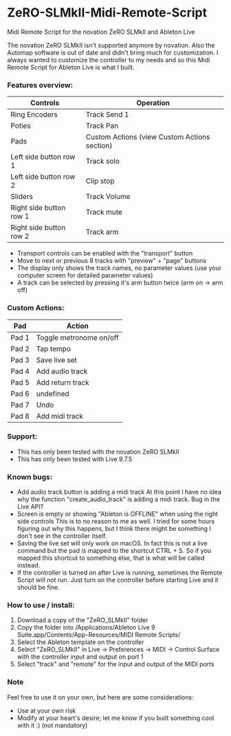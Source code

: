# ZeRO-SLMkII-Midi-Remote-Script
Midi Remote Script for the novation ZeRO SLMkII and Ableton Live

The novation ZeRO SLMkII isn't supported anymore by novation. Also the Automap software is out of date and didn't bring much for customization.
I always wanted to customize the controller to my needs and so this Midi Remote Script for Ableton Live is what I built.

### Features overview:

| Controls | Operation |
| --- | --- |
| Ring Encoders | Track Send 1 |
| Poties | Track Pan |
| Pads | Custom Actions (view Custom Actions section) |
| Left side button row 1 | Track solo |
| Left side button row 2 | Clip stop |
| Sliders | Track Volume  |
| Right side button row 1 | Track mute |
| Right side button row 2 | Track arm |

- Transport controls can be enabled with the "transport" button
- Move to next or previous 8 tracks with "preview" + "page" buttons
- The display only shows the track names, no parameter values (use your computer screen for detailed parameter values)
- A track can be selected by pressing it's arm button twice (arm on -> arm off)

### Custom Actions:

| Pad | Action |
| --- | --- | 
| Pad 1 | Toggle metronome on/off |
| Pad 2 | Tap tempo |
| Pad 3 | Save live set |
| Pad 4 | Add audio track |
| Pad 5 | Add return track |
| Pad 6 | undefined |
| Pad 7 | Undo |
| Pad 8 | Add midi track |

### Support:
- This has only been tested with the novation ZeRO SLMkII
- This has only been tested with Live 9.7.5

### Known bugs:
- Add audio track button is adding a midi track
    At this point I have no idea why the function "create_audio_track" is adding a midi track. Bug in the Live API?
- Screen is empty or showing "Ableton is OFFLINE" when using the right side controls
    This is to no reason to me as well. I tried for some hours figuring out why this happens, but I think there might be something I don't see in the controller itself.
- Saving the live set will only work on macOS.
    In fact this is not a live command but the pad is mapped to the shortcut CTRL + S. So if you mapped this shortcut to something else, that is what will be called instead.
- If the controller is turned on after Live is running, sometimes the Remote Script will not run.
    Just turn on the controller before starting Live and it should be fine.

### How to use / install:

1. Download a copy of the "ZeRO_SLMkII" folder
2. Copy the folder into /Applications/Ableton Live 9 Suite.app/Contents/App-Resources/MIDI Remote Scripts/
3. Select the Ableton template on the controller
4. Select "ZeRO_SLMkII" in Live -> Preferences -> MIDI -> Control Surface with the controller input and output on port 1
5. Select "track" and "remote" for the input and output of the MIDI ports

### Note
Feel free to use it on your own, but here are some considerations:
- Use at your own risk
- Modify at your heart's desire; let me know if you built something cool with it :) (not mandatory)